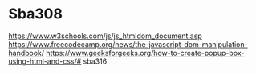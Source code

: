 # Sba308
https://www.w3schools.com/js/js_htmldom_document.asp
https://www.freecodecamp.org/news/the-javascript-dom-manipulation-handbook/
https://www.geeksforgeeks.org/how-to-create-popup-box-using-html-and-css/# sba316
